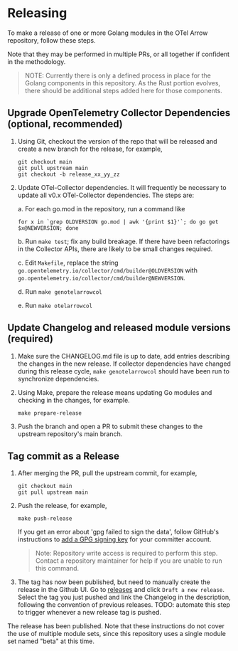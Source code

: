 # Releasing

To make a release of one or more Golang modules in the OTel Arrow repository,
follow these steps.

Note that they may be performed in multiple PRs, or all together if confident in
the methodology.

> NOTE: Currently there is only a defined process in place for the Golang
> components in this repository. As the Rust portion evolves, there should be
> additional steps added here for those components.

## Upgrade OpenTelemetry Collector Dependencies (optional, recommended)

1. Using Git, checkout the version of the repo that will be released and create
   a new branch for the release, for example,

   ```shell
   git checkout main
   git pull upstream main
   git checkout -b release_xx_yy_zz
   ```

1. Update OTel-Collector dependencies.  It will frequently be necessary to
   update all v0.x OTel-Collector dependencies.  The steps are:

   a. For each go.mod in the repository, run a command like

   ```shell
   for x in `grep OLDVERSION go.mod | awk '{print $1}'`; do go get $x@NEWVERSION; done
   ```

   b. Run `make test`; fix any build breakage.  If there have been refactorings
      in the Collector APIs, there are likely to be small changes required.

   c. Edit `Makefile`, replace the string
      `go.opentelemetry.io/collector/cmd/builder@OLDVERSION` with
      `go.opentelemetry.io/collector/cmd/builder@NEWVERSION`.

   d. Run `make genotelarrowcol`

   e. Run `make otelarrowcol`

## Update Changelog and released module versions (required)

1. Make sure the CHANGELOG.md file is up to date, add entries describing the
   changes in the new release.  If collector dependencies have changed during
   this release cycle, `make genotelarrowcol` should have been run to
   synchronize dependencies.

1. Using Make, prepare the release means updating Go modules and checking in the
   changes, for example.

   ```shell
   make prepare-release
   ```

1. Push the branch and open a PR to submit these changes to the upstream
   repository's main branch.

## Tag commit as a Release

1. After merging the PR, pull the upstream commit, for example,

   ```shell
   git checkout main
   git pull upstream main
   ```

1. Push the release, for example,

   ```shell
   make push-release
   ```

   If you get an error about 'gpg failed to sign the data', follow GitHub's
   instructions to [add a GPG signing
   key](https://docs.github.com/en/authentication/managing-commit-signature-verification/telling-git-about-your-signing-key)
   for your committer account.

   > Note: Repository write access is required to perform this step. Contact a
   > repository maintainer for help if you are unable to run this command.

1. The tag has now been published, but need to manually create the release in
   the Github UI. Go to
   [releases](https://github.com/open-telemetry/otel-arrow/releases) and click
   `Draft a new release`. Select the tag you just pushed and link the Changelog
   in the description, following the convention of previous releases. TODO:
   automate this step to trigger whenever a new release tag is pushed.

The release has been published.  Note that these instructions do not cover the
use of multiple module sets, since this repository uses a single module set
named "beta" at this time.
